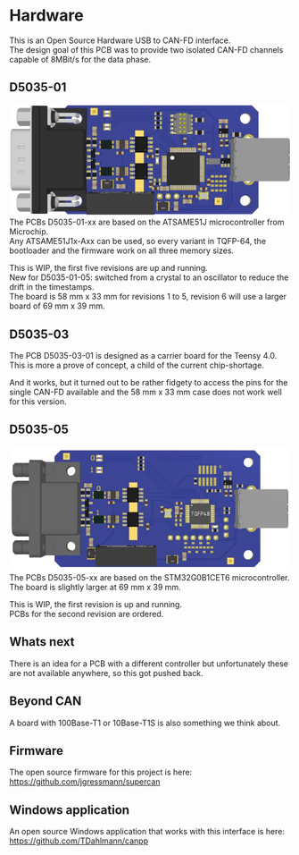 # Hardware
This is an Open Source Hardware USB to CAN-FD interface.  
The design goal of this PCB was to provide two isolated CAN-FD channels capable of 8MBit/s for the data phase.  

## D5035-01
![USB_CAN-FD](/images/D5035-01.jpg?raw=true)
The PCBs D5035-01-xx are based on the ATSAME51J microcontroller from Microchip.  
Any ATSAME51J1x-Axx can be used, so every variant in TQFP-64, the bootloader and the firmware work on all three memory sizes.

This is WIP, the first five revisions are up and running.  
New for D5035-01-05: switched from a crystal to an oscillator to reduce the drift in the timestamps.  
The board is 58 mm x 33 mm for revisions 1 to 5, revision 6 will use a larger board of 69 mm x 39 mm.

## D5035-03
The PCB D5035-03-01 is designed as a carrier board for the Teensy 4.0.  
This is more a prove of concept, a child of the current chip-shortage.  

And it works, but it turned out to be rather fidgety to access the pins
for the single CAN-FD available and the 58 mm x 33 mm case does not work well for this version.

## D5035-05
![USB_CAN-FD](/images/D5035-05.jpg?raw=true)
The PCBs D5035-05-xx are based on the STM32G0B1CET6 microcontroller.  
The board is slightly larger at 69 mm x 39 mm.  

This is WIP, the first revision is up and running.  
PCBs for the second revision are ordered.  

## Whats next
There is an idea for a PCB with a different controller but unfortunately these are not
available anywhere, so this got pushed back.

## Beyond CAN
A board with 100Base-T1 or 10Base-T1S is also something we think about.

## Firmware
The open source firmware for this project is here: https://github.com/jgressmann/supercan

## Windows application
An open source Windows application that works with this interface is here: https://github.com/TDahlmann/canpp
